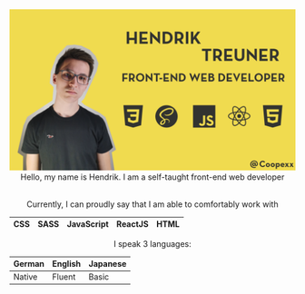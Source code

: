 <img src="https://github.com/Coopexx/Coopexx/blob/main/banner.png">

<div align="center">
Hello, my name is Hendrik. I am a self-taught front-end web developer

<br/>
<br/>

Currently, I can proudly say that I am able to comfortably work with

| CSS | SASS | JavaScript | ReactJS | HTML |
| ------------- | ------------- | ------------- |------------- | ------------- |

I speak 3 languages:


| German  | English | Japanese |
| ------------- | ------------- | ------------- |
| Native  | Fluent  | Basic |
</div>
